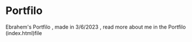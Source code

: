# Portfilo
Ebrahem's Portfilo , made in 3/6/2023 , read more about me in the Portfilo (index.html)file
